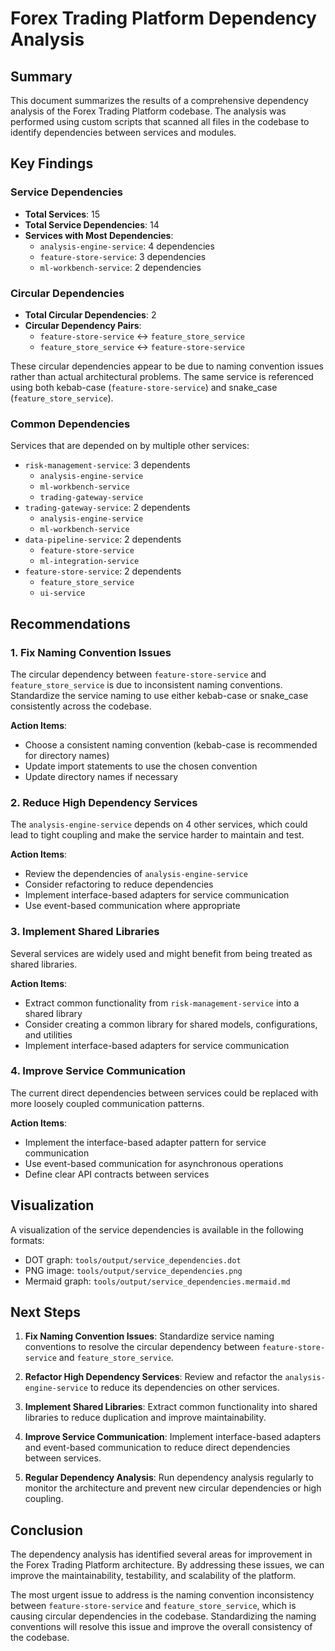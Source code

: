 # Forex Trading Platform Dependency Analysis

## Summary

This document summarizes the results of a comprehensive dependency analysis of the Forex Trading Platform codebase. The analysis was performed using custom scripts that scanned all files in the codebase to identify dependencies between services and modules.

## Key Findings

### Service Dependencies

- **Total Services**: 15
- **Total Service Dependencies**: 14
- **Services with Most Dependencies**:
  - `analysis-engine-service`: 4 dependencies
  - `feature-store-service`: 3 dependencies
  - `ml-workbench-service`: 2 dependencies

### Circular Dependencies

- **Total Circular Dependencies**: 2
- **Circular Dependency Pairs**:
  - `feature-store-service` <-> `feature_store_service`
  - `feature_store_service` <-> `feature-store-service`

These circular dependencies appear to be due to naming convention issues rather than actual architectural problems. The same service is referenced using both kebab-case (`feature-store-service`) and snake_case (`feature_store_service`).

### Common Dependencies

Services that are depended on by multiple other services:

- `risk-management-service`: 3 dependents
  - `analysis-engine-service`
  - `ml-workbench-service`
  - `trading-gateway-service`
- `trading-gateway-service`: 2 dependents
  - `analysis-engine-service`
  - `ml-workbench-service`
- `data-pipeline-service`: 2 dependents
  - `feature-store-service`
  - `ml-integration-service`
- `feature-store-service`: 2 dependents
  - `feature_store_service`
  - `ui-service`

## Recommendations

### 1. Fix Naming Convention Issues

The circular dependency between `feature-store-service` and `feature_store_service` is due to inconsistent naming conventions. Standardize the service naming to use either kebab-case or snake_case consistently across the codebase.

**Action Items**:
- Choose a consistent naming convention (kebab-case is recommended for directory names)
- Update import statements to use the chosen convention
- Update directory names if necessary

### 2. Reduce High Dependency Services

The `analysis-engine-service` depends on 4 other services, which could lead to tight coupling and make the service harder to maintain and test.

**Action Items**:
- Review the dependencies of `analysis-engine-service`
- Consider refactoring to reduce dependencies
- Implement interface-based adapters for service communication
- Use event-based communication where appropriate

### 3. Implement Shared Libraries

Several services are widely used and might benefit from being treated as shared libraries.

**Action Items**:
- Extract common functionality from `risk-management-service` into a shared library
- Consider creating a common library for shared models, configurations, and utilities
- Implement interface-based adapters for service communication

### 4. Improve Service Communication

The current direct dependencies between services could be replaced with more loosely coupled communication patterns.

**Action Items**:
- Implement the interface-based adapter pattern for service communication
- Use event-based communication for asynchronous operations
- Define clear API contracts between services

## Visualization

A visualization of the service dependencies is available in the following formats:
- DOT graph: `tools/output/service_dependencies.dot`
- PNG image: `tools/output/service_dependencies.png`
- Mermaid graph: `tools/output/service_dependencies.mermaid.md`

## Next Steps

1. **Fix Naming Convention Issues**: Standardize service naming conventions to resolve the circular dependency between `feature-store-service` and `feature_store_service`.

2. **Refactor High Dependency Services**: Review and refactor the `analysis-engine-service` to reduce its dependencies on other services.

3. **Implement Shared Libraries**: Extract common functionality into shared libraries to reduce duplication and improve maintainability.

4. **Improve Service Communication**: Implement interface-based adapters and event-based communication to reduce direct dependencies between services.

5. **Regular Dependency Analysis**: Run dependency analysis regularly to monitor the architecture and prevent new circular dependencies or high coupling.

## Conclusion

The dependency analysis has identified several areas for improvement in the Forex Trading Platform architecture. By addressing these issues, we can improve the maintainability, testability, and scalability of the platform.

The most urgent issue to address is the naming convention inconsistency between `feature-store-service` and `feature_store_service`, which is causing circular dependencies in the codebase. Standardizing the naming conventions will resolve this issue and improve the overall consistency of the codebase.

